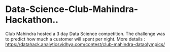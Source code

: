 # Data-Science-Club-Mahindra-Hackathon..
Club Mahindra hosted a 3 day Data Science competition. The challenge was to predict how much a customer will spent per night. More details : https://datahack.analyticsvidhya.com/contest/club-mahindra-dataolympics/
